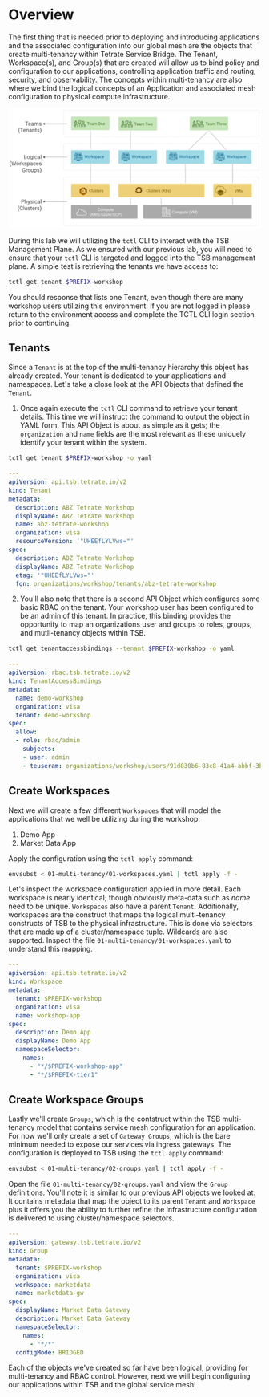 # Overview
The first thing that is needed prior to deploying and introducing applications and the associated configuration into our global mesh are the objects that create multi-tenancy within Tetrate Service Bridge.  The Tenant, Workspace(s), and Group(s) that are created will allow us to bind policy and configuration to our applications, controlling application traffic and routing, security, and observability.  The concepts within multi-tenancy are also where we bind the logical concepts of an Application and associated mesh configuration to physical compute infrastructure.

![Base Diagram](../docs/01-tenant.png)

During this lab we will utilizing the `tctl` CLI to interact with the TSB Management Plane.  As we ensured with our previous lab, you will need to ensure that your `tctl` CLI is targeted and logged into the TSB management plane.  A simple test is retrieving the tenants we have access to:

```bash
tctl get tenant $PREFIX-workshop
```

You should response that lists one Tenant, even though there are many workshop users utilizing this environment.  If you are not logged in please return to the environment access and complete the TCTL CLI login section prior to continuing.

## Tenants
Since a `Tenant` is at the top of the multi-tenancy hierarchy this object has already created.  Your tenant is dedicated to your applications and namespaces.  Let's take a close look at the API Objects that defined the `Tenant`.

1. Once again execute the `tctl` CLI command to retrieve your tenant details.  This time we will instruct the command to output the object in YAML form.  This API Object is about as simple as it gets; the `organization` and `name` fields are the most relevant as these uniquely identify your tenant within the system.
```bash
tctl get tenant $PREFIX-workshop -o yaml
```
```yaml
---
apiVersion: api.tsb.tetrate.io/v2
kind: Tenant
metadata:
  description: ABZ Tetrate Workshop
  displayName: ABZ Tetrate Workshop
  name: abz-tetrate-workshop
  organization: visa
  resourceVersion: '"UHEEfLYLVws="'
spec:
  description: ABZ Tetrate Workshop
  displayName: ABZ Tetrate Workshop
  etag: '"UHEEfLYLVws="'
  fqn: organizations/workshop/tenants/abz-tetrate-workshop
```

2. You'll also note that there is a second API Object which configures some basic RBAC on the tenant.  Your workshop user has been configured to be an admin of this tenant.  In practice, this binding provides the opportunity to map an organizations user and groups to roles, groups, and mutli-tenancy objects within TSB.
```bash
tctl get tenantaccessbindings --tenant $PREFIX-workshop -o yaml
```
```yaml
---
apiVersion: rbac.tsb.tetrate.io/v2
kind: TenantAccessBindings
metadata:
  name: demo-workshop
  organization: visa
  tenant: demo-workshop
spec:
  allow:
  - role: rbac/admin
    subjects:
    - user: admin
    - teuseram: organizations/workshop/users/91d830b6-83c8-41a4-abbf-3bf64ac5b8fd
```

## Create Workspaces
Next we will create a few different `Workspaces` that will model the applications that we well be utilizing during the workshop:
1. Demo App
2. Market Data App

Apply the configuration using the `tctl apply` command:

```bash
envsubst < 01-multi-tenancy/01-workspaces.yaml | tctl apply -f -  
```

Let's inspect the workspace configuration applied in more detail.  Each workspace is nearly identical; though obviously meta-data such as *name* need to be unique.  `Workspaces` also have a parent `Tenant`.  Additionally, workspaces are the construct that maps the logical multi-tenancy constructs of TSB to the physical infrastructure.  This is done via selectors that are made up of a cluster/namespace tuple.  Wildcards are also supported.  Inspect the file `01-multi-tenancy/01-workspaces.yaml` to understand this mapping.

```yaml
---
apiversion: api.tsb.tetrate.io/v2
kind: Workspace
metadata:
  tenant: $PREFIX-workshop
  organization: visa
  name: workshop-app
spec:
  description: Demo App
  displayName: Demo App
  namespaceSelector:
    names:
      - "*/$PREFIX-workshop-app"
      - "*/$PREFIX-tier1"
```

## Create Workspace Groups
Lastly we'll create `Groups`, which is the contstruct within the TSB multi-tenancy model that contains service mesh configuration for an application.  For now we'll only create a set of `Gateway Groups`, which is the bare minimum needed to expose our services via ingress gateways.  The configuration is deployed to TSB using the `tctl apply` command:

```bash
envsubst < 01-multi-tenancy/02-groups.yaml | tctl apply -f -
```

Open the file `01-multi-tenancy/02-groups.yaml` and view the `Group` definitions.  You'll note it is similar to our previous API objects we looked at.  It contains metadata that map the object to its parent `Tenant` and `Workspace` plus it offers you the ability to further refine the infrastructure configuration is delivered to using cluster/namespace selectors.

```yaml
---
apiVersion: gateway.tsb.tetrate.io/v2
kind: Group
metadata:
  tenant: $PREFIX-workshop
  organization: visa
  workspace: marketdata
  name: marketdata-gw
spec:
  displayName: Market Data Gateway
  description: Market Data Gateway
  namespaceSelector:
    names:
      - "*/*"
  configMode: BRIDGED
```

Each of the objects we've created so far have been logical, providing for multi-tenancy and RBAC control.  However, next we will begin configuring our applications within TSB and the global service mesh!

